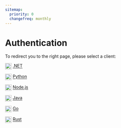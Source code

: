 ```yaml
---
sitemap:
  priority: 0
  changefreq: monthly
---
```


# Authentication

To redirect you to the right page, please select a client:

<img src="https://skillicons.dev/icons?i=dotnet" alt=".NET" style="height: 1.5em; vertical-align: middle;" /> [.NET](/clients/dotnet/authentication.md)

<img src="https://skillicons.dev/icons?i=python" alt="Python" style="height: 1.5em; vertical-align: middle;" /> [Python](/clients/python/authentication.md)

<img src="https://skillicons.dev/icons?i=nodejs" alt="Node.js" style="height: 1.5em; vertical-align: middle;" /> [Node.js](/clients/nodejs/authentication.md)

<img src="https://skillicons.dev/icons?i=java" alt="Java" style="height: 1.5em; vertical-align: middle;" /> [Java](/clients/java/authentication.md)

<img src="https://skillicons.dev/icons?i=go" alt="Go" style="height: 1.5em; vertical-align: middle;" /> [Go](/clients/go/authentication.md)

<img src="https://skillicons.dev/icons?i=rust" alt="Rust" style="height: 1.5em; vertical-align: middle;" /> [Rust](/clients/rust/authentication.md)
